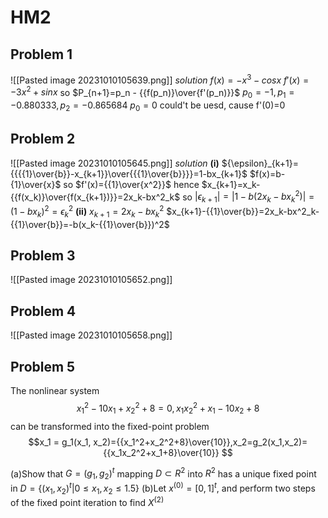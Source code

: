 # HM2
## Problem 1
![[Pasted image 20231010105639.png]]
*solution*
$f(x)=-x^3-cosx$
$f'(x)=-3x^2+sinx$
so $P_{n+1}=p_n - {{f(p_n)}\over{f'(p_n)}}$
$p_0=-1, p_1=-0.880333,p_2=-0.865684$
$p_0=0$ could't be uesd, cause f'(0)=0

## Problem 2
![[Pasted image 20231010105645.png]]
*solution*
**(i)**
${\epsilon}_{k+1}={{{{1}\over{b}}-x_{k+1}}\over{{{1}\over{b}}}}=1-bx_{k+1}$
$f(x)=b-{1}\over{x}$   so $f'(x)={{1}\over{x^2}}$
hence $x_{k+1}=x_k-{{f(x_k)}\over{f(x_{k+1})}}=2x_k-bx^2_k$
so $|{\epsilon_{k+1}}|=|1-b(2x_k-bx^2_k)|=(1-bx_k)^2={\epsilon}^2_k$
**(ii)**
$x_{k+1}=2x_k-bx^2_k$
$x_{k+1}-{{1}\over{b}}=2x_k-bx^2_k-{{1}\over{b}}=-b(x_k-{{1}\over{b}})^2$
## Problem 3
![[Pasted image 20231010105652.png]]
## Problem 4
![[Pasted image 20231010105658.png]]
## Problem 5
The nonlinear system
$$x_1^2-10x_1+x_2^2+8=0,  x_1x_2^2+x_1-10x_2+8$$
can be transformed into the fixed-point problem
$$x_1 = g_1(x_1, x_2)={{x_1^2+x_2^2+8}\over{10}},x_2=g_2(x_1,x_2)={{x_1x_2^2+x_1+8}\over{10}} $$

(a)Show that $G = (g_1,g_2)^t$ mapping $D \subset R^2$ into $R^2$ has a unique fixed point in
$D = {\{}(x_1,x_2)^t|0\le{x_1,x_2}\le1.5{\}}$
(b)Let $x^{(0)}=[0,1]^t$, and perform two steps of the fixed point iteration to find $X^{(2)}$

